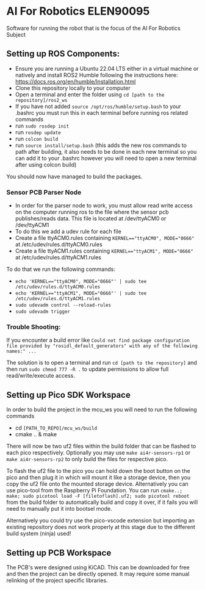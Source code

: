 # AI For Robotics ELEN90095

Software for running the robot that is the focus of the AI For Robotics Subject

## Setting up ROS Components:

- Ensure you are running a Ubuntu 22.04 LTS either in a virtual machine or natively and install ROS2 Humble following the instructions here: https://docs.ros.org/en/humble/Installation.html
- Clone this repository locally to your computer
- Open a terminal and enter the folder using `cd [path to the repository]/ros2_ws`
- If you have not added `source /opt/ros/humble/setup.bash` to your .bashrc you must run this in each terminal before running ros related commands
- run `sudo rosdep init`
- run `rosdep update`
- run `colcon build`
- run `source install/setup.bash` (this adds the new ros commands to path after building, it also needs to be done in each new terminal so you can add it to your .bashrc however you will need to open a new terminal after using colcon build)

You should now have managed to build the packages.

### Sensor PCB Parser Node
- In order for the parser node to work, you must allow read write access on the computer running ros to the file where the sensor pcb publishes/reads data. This file is located at /dev/ttyACM0 or /dev/ttyACM1
- To do this we add a udev rule for each file
- Create a file ttyACM0.rules containing `KERNEL=="ttyACM0", MODE="0666"` at /etc/udev/rules.d/ttyACM0.rules
- Create a file ttyACM1.rules containing `KERNEL=="ttyACM1", MODE="0666"` at /etc/udev/rules.d/ttyACM1.rules

To do that we run the following commands:
- `echo 'KERNEL=="ttyACM0", MODE="0666"' | sudo tee /etc/udev/rules.d/ttyACM0.rules`
- `echo 'KERNEL=="ttyACM1", MODE="0666"' | sudo tee /etc/udev/rules.d/ttyACM1.rules`
- `sudo udevadm control --reload-rules` 
- `sudo udevadm trigger`

### Trouble Shooting:

If you encounter a build error like `Could not find package configuration file provided by "rosidl_default_generators" with any of the following names:" ...` 

The solution is to open a terminal and run `cd [path to the repository]` and then run `sudo chmod 777 -R .` to update permissions to allow full read/write/execute access.


## Setting up Pico SDK Workspace
In order to build the project in the mcu_ws you will need to run the following commands
- cd `[PATH_TO_REPO]/mcu_ws/build`
- cmake .. & make

There will now be two uf2 files within the build folder that can be flashed to each pico respectively. Optionally you may use `make ai4r-sensors-rp1` or `make ai4r-sensors-rp2` to only build the files for respective pico.

To flash the uf2 file to the pico you can hold down the boot button on the pico and then plug it in which will mount it like a storage device, then you copy the uf2 file onto the mounted storage device. Alternatively you can use pico-tool from the Raspberry Pi Foundation. You can run `cmake..; make; sudo picotool load -F [filetoflash].uf2; sudo picotool reboot` from the build folder to automatically build and copy it over, if it fails you will need to manually put it into bootsel mode.

Alternatively you could try use the pico-vscode extension but importing an existing repository does not work properly at this stage due to the different build system (ninja) used!


## Setting up PCB Workspace
The PCB's were designed using KiCAD. This can be downloaded for free and then the project can be directly opened. It may require some manual relinking of the project specific libraries.

